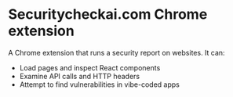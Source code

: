 # Securitycheckai.com Chrome extension

A Chrome extension that runs a security report on websites. It can:

- Load pages and inspect React components
- Examine API calls and HTTP headers
- Attempt to find vulnerabilities in vibe-coded apps

